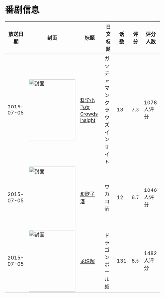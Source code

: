 # 番剧信息

|放送日期|封面|标题|日文标题|话数|评分|评分人数|
|---|---|---|---|---|---|---|
|2015-07-05|<img src="//lain.bgm.tv/pic/cover/c/ac/0b/86721_rBK9h.jpg" alt="封面" style="width:150px;height:200px;object-fit:cover;">|[科学小飞侠Crowds insight](https://bangumi.tv/subject/86721)|ガッチャマン クラウズ インサイト|13|7.3|1078人评分|
|2015-07-05|<img src="//lain.bgm.tv/pic/cover/c/74/4d/129384_vd3ir.jpg" alt="封面" style="width:150px;height:200px;object-fit:cover;">|[和歌子酒](https://bangumi.tv/subject/129384)|ワカコ酒|12|6.7|1046人评分|
|2015-07-05|<img src="//lain.bgm.tv/pic/cover/c/0d/a2/132220_E3vck.jpg" alt="封面" style="width:150px;height:200px;object-fit:cover;">|[龙珠超](https://bangumi.tv/subject/132220)|ドラゴンボール超|131|6.5|1482人评分|
